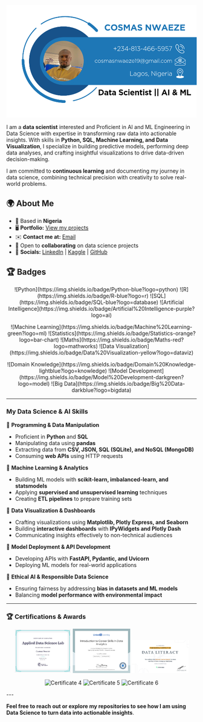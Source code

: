 ![Header Image](https://github.com/cosmasnwaeze/cosmasnwaeze/blob/main/Profileimage.png)


I am a **data scientist** interested and Proficient in AI and ML Engineering in Data Science with expertise in transforming raw data into actionable insights. With skills in **Python, SQL, Machine Learning, and Data Visualization**, I specialize in building predictive models, performing deep data analyses, and crafting insightful visualizations to drive data-driven decision-making.

I am committed to **continuous learning** and documenting my journey in data science, combining technical precision with creativity to solve real-world problems.

## 🌍 About Me
- 📍 Based in **Nigeria**
- 🖥️ **Portfolio:** [View my projects](https://github.com/cosmasnwaeze?tab=repositories)
- ✉️ **Contact me at:** [Email](cosmasnwaeze19@.com)
- 🤝 Open to **collaborating** on data science projects
- 🔗 **Socials:** [LinkedIn](https://www.linkedin.com/in/nwaeze-cosmas/) | [Kaggle](https://www.kaggle.com/datarobotics) | [GitHub](https://github.com/cosmasnwaeze19)


## 🏆 Badges  
<p align="center">
![Python](https://img.shields.io/badge/Python-blue?logo=python)  
![R](https://img.shields.io/badge/R-blue?logo=r)  
![SQL](https://img.shields.io/badge/SQL-blue?logo=database)
![Artificial Intelligence](https://img.shields.io/badge/Artificial%20Intelligence-purple?logo=ai)
</p>

<p align="center">
![Machine Learning](https://img.shields.io/badge/Machine%20Learning-green?logo=ml)  
![Statistics](https://img.shields.io/badge/Statistics-orange?logo=bar-chart)  
![Maths](https://img.shields.io/badge/Maths-red?logo=mathworks)  
![Data Visualization](https://img.shields.io/badge/Data%20Visualization-yellow?logo=dataviz)
</p>

<p align="center">
![Domain Knowledge](https://img.shields.io/badge/Domain%20Knowledge-lightblue?logo=knowledge)  
![Model Development](https://img.shields.io/badge/Model%20Development-darkgreen?logo=model)  
![Big Data](https://img.shields.io/badge/Big%20Data-darkblue?logo=bigdata)
</p>

---
### My Data Science & AI Skills  

🔹 **Programming & Data Manipulation**  
- Proficient in **Python** and **SQL**  
- Manipulating data using **pandas**  
- Extracting data from **CSV, JSON, SQL (SQLite), and NoSQL (MongoDB)**  
- Consuming **web APIs** using HTTP requests  

🔹 **Machine Learning & Analytics**  
- Building ML models with **scikit-learn, imbalanced-learn, and statsmodels**  
- Applying **supervised and unsupervised learning** techniques  
- Creating **ETL pipelines** to prepare training sets  

🔹 **Data Visualization & Dashboards**  
- Crafting visualizations using **Matplotlib, Plotly Express, and Seaborn**  
- Building **interactive dashboards** with **IPyWidgets and Plotly Dash**  
- Communicating insights effectively to non-technical audiences  

🔹 **Model Deployment & API Development**  
- Developing APIs with **FastAPI, Pydantic, and Uvicorn**  
- Deploying ML models for real-world applications  

🔹 **Ethical AI & Responsible Data Science**  
- Ensuring fairness by addressing **bias in datasets and ML models**  
- Balancing **model performance with environmental impact**  
---
### 🏆 Certifications & Awards  

<p align="center">
  <img src="https://github.com/cosmasnwaeze/cosmasnwaeze/blob/main/WQU%20DS%20Cert.jpg" width="30%" alt="Certificate 1">
  <img src="https://github.com/cosmasnwaeze/cosmasnwaeze/blob/main/DA%20SKill.jpg" width="30%" alt="Certificate 2">
  <img src="https://github.com/cosmasnwaeze/cosmasnwaeze/blob/main/Data%20Literacy.jpg" width="30%" alt="Certificate 3">
</p>

<p align="center">
  <img src="https://your-image-link.com/cert4.png" width="30%" alt="Certificate 4">
  <img src="https://your-image-link.com/cert5.png" width="30%" alt="Certificate 5">
  <img src="https://your-image-link.com/cert6.png" width="30%" alt="Certificate 6">
</p>
 ---

**Feel free to reach out or explore my repositories to see how I am using Data Science to turn data into actionable insights**.

